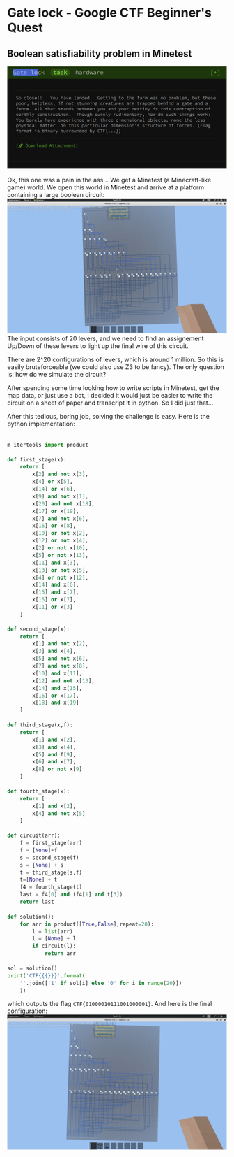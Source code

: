 # Gate lock - Google CTF Beginner's Quest
## Boolean satisfiability problem in Minetest

![Description](gatelock.png)

Ok, this one was a pain in the ass... We get a Minetest (a Minecraft-like game) world. We open this world in Minetest and arrive at a platform containing a large boolean circuit:
![Initial](initial.png)
The input consists of 20 levers, and we need to find an assignement Up/Down of these levers to light up the final wire of this circuit.

There are 2^20 configurations of levers, which is around 1 million. So this is easily bruteforceable (we could also use Z3 to be fancy). The only question is: how do we simulate the circuit?

After spending some time looking how to write scripts in Minetest, get the map data, or just use a bot, I decided it would just be easier to write the circuit on a sheet of paper and transcript it in python. So I did just that...

After this tedious, boring job, solving the challenge is easy. Here is the python implementation:
```python

m itertools import product

def first_stage(x):
    return [
        x[2] and not x[3],
        x[4] or x[5],
        x[14] or x[6],
        x[9] and not x[1],
        x[20] and not x[18],
        x[17] or x[19],
        x[7] and not x[6],
        x[16] or x[8],
        x[10] or not x[2],
        x[12] or not x[4],
        x[2] or not x[10],
        x[5] or not x[13],
        x[11] and x[3],
        x[13] or not x[5],
        x[4] or not x[12],
        x[14] and x[6],
        x[15] and x[7],
        x[15] or x[7],
        x[11] or x[3]
    ]

def second_stage(x):
    return [
        x[1] and not x[2],
        x[3] and x[4],
        x[5] and not x[6],
        x[7] and not x[8],
        x[10] and x[11],
        x[12] and not x[13],
        x[14] and x[15],
        x[16] or x[17],
        x[18] and x[19]
    ]

def third_stage(x,f):
    return [
        x[1] and x[2],
        x[3] and x[4],
        x[5] and f[9],
        x[6] and x[7],
        x[8] or not x[9]
    ]

def fourth_stage(x):
    return [
        x[1] and x[2],
        x[4] and not x[5]
    ]

def circuit(arr):
    f = first_stage(arr)
    f = [None]+f
    s = second_stage(f)
    s = [None] + s
    t = third_stage(s,f)
    t=[None] + t
    f4 = fourth_stage(t)
    last = f4[0] and (f4[1] and t[3])
    return last

def solution():
    for arr in product([True,False],repeat=20):
        l = list(arr)
        l = [None] + l
        if circuit(l):
            return arr

sol = solution()
print('CTF{{{}}}'.format(
    ''.join(['1' if sol[i] else '0' for i in range(20)])
    ))
```
which outputs the flag `CTF{01000010111001000001}`. And here is the final configuration:
![Final](final.png)
